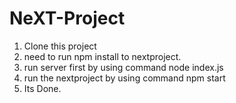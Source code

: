# NeXT-Project

1. Clone this project
2. need to run npm install to nextproject.
3. run server first by using command node index.js
4. run the nextproject by using command npm start
5. Its Done.
